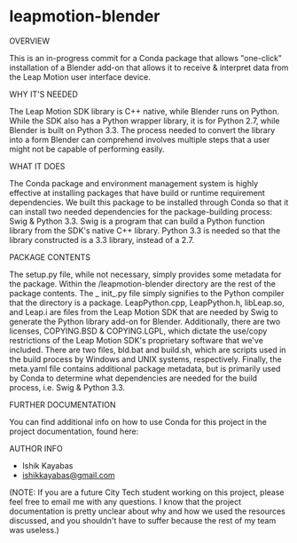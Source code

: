 leapmotion-blender
==================

OVERVIEW

This is an in-progress commit for a Conda package that allows "one-click" installation of a Blender add-on that allows it 
to receive & interpret data from the Leap Motion user interface device.


WHY IT'S NEEDED

The Leap Motion SDK library is C++ native, while Blender runs on Python. While the SDK also has a Python wrapper library, it
is for Python 2.7, while Blender is built on Python 3.3. The process needed to convert the library into a form Blender can 
comprehend involves multiple steps that a user might not be capable of performing easily.


WHAT IT DOES

The Conda package and environment management system is highly effective at installing packages that have build or runtime
requirement dependencies. We built this package to be installed through Conda so that it can install two needed
dependencies for the package-building process: Swig & Python 3.3. Swig is a program that can build a Python function library
from the SDK's native C++ library. Python 3.3 is needed so that the library constructed is a 3.3 library, instead of a 2.7.


PACKAGE CONTENTS

The setup.py file, while not necessary, simply provides some metadata for the package. Within the /leapmotion-blender
directory are the rest of the package contents. The _ init_.py file simply signifies to the Python compiler that the
directory is a package. LeapPython.cpp, LeapPython.h, libLeap.so, and Leap.i are files from the Leap Motion
SDK that are needed by Swig to generate the Python library add-on for Blender. Additionally, there are two licenses, COPYING.BSD & COPYING.LGPL, which dictate the use/copy restrictions of the Leap Motion SDK's proprietary software that we've included. There are two files, bld.bat and build.sh, which are scripts used in the build process by Windows and UNIX systems, respectively. Finally, the meta.yaml file contains
additional package metadata, but is primarily used by Conda to determine what dependencies are needed for the build process,
i.e. Swig & Python 3.3.


FURTHER DOCUMENTATION

You can find additional info on how to use Conda for this project in the project documentation, found here:



AUTHOR INFO

- Ishik Kayabas
- ishikkayabas@gmail.com

(NOTE: If you are a future City Tech student working on this project, please feel free to email me with any questions. I
know that the project documentation is pretty unclear about why and how we used the resources discussed, and you shouldn't
have to suffer because the rest of my team was useless.)
